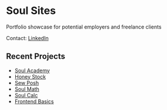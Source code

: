 # Soul Sites
Portfolio showcase for potential employers and freelance clients

Contact: [LinkedIn](https://www.linkedin.com/in/kamara-reynolds-41248686/)

## Recent Projects
- [Soul Academy](https://soul-class.onrender.com/)
- [Honey Stock](https://stock-trading-app-qlg7.onrender.com/)
- [Sew Posh](https://sew-posh.vercel.app)
- [Soul Math](https://soul-math.vercel.app)
- [Soul Calc](https://soul-math.vercel.app/calc)
- [Frontend Basics](https://front-end-basics.vercel.app)

